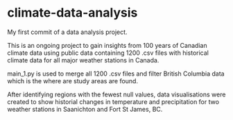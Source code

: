 # climate-data-analysis

My first commit of a data analysis project. 

This is an ongoing project to gain insights from 100 years of Canadian climate data using public data containing 1200 .csv files with historical climate data for all major weather stations in Canada.

main_1.py is used to merge all 1200 .csv files and filter British Columbia data which is the where are study areas are found.


After identifying regions with the fewest null values, data visualisations were created to show historial changes in temperature and precipitation for two weather stations in Saanichton and Fort St James, BC.
